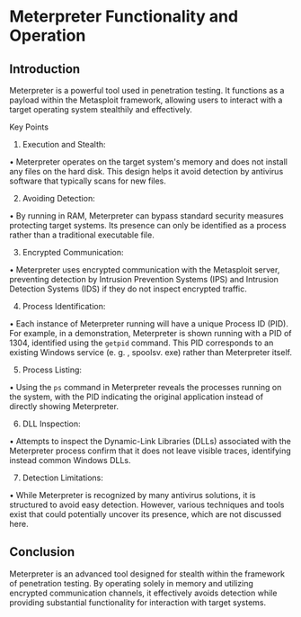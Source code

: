 # Meterpreter Functionality and Operation 

## Introduction 
Meterpreter is a powerful tool used in penetration testing. It functions as a payload within the Metasploit framework, allowing users to interact with a target operating system stealthily and effectively. 

Key Points 
1. Execution and Stealth: 

• Meterpreter operates on the target system's memory and does not install any files on the hard disk. This design helps it avoid detection by antivirus software that typically scans for new files. 

2. Avoiding Detection: 

• By running in RAM, Meterpreter can bypass standard security measures protecting target systems. Its presence can only be identified as a process rather than a traditional executable file. 

3. Encrypted Communication: 

• Meterpreter uses encrypted communication with the Metasploit server, preventing detection by Intrusion Prevention Systems (IPS) and Intrusion Detection Systems (IDS) if they do not inspect encrypted traffic. 

4. Process Identification: 

• Each instance of Meterpreter running will have a unique Process ID (PID). For example, in a demonstration, Meterpreter is shown running with a PID of 1304, identified using the `getpid` command. This PID corresponds to an existing Windows service (e. g. , spoolsv. exe) rather than Meterpreter itself. 

5. Process Listing: 

• Using the `ps` command in Meterpreter reveals the processes running on the system, with the PID indicating the original application instead of directly showing Meterpreter. 

6. DLL Inspection:

• Attempts to inspect the Dynamic-Link Libraries (DLLs) associated with the Meterpreter process confirm that it does not leave visible traces, identifying instead common Windows DLLs. 

7. Detection Limitations: 

• While Meterpreter is recognized by many antivirus solutions, it is structured to avoid easy detection. However, various techniques and tools exist that could potentially uncover its presence, which are not discussed here. 

## Conclusion 
Meterpreter is an advanced tool designed for stealth within the framework of penetration testing. By operating solely in memory and utilizing encrypted communication channels, it effectively avoids detection while providing substantial functionality for interaction with target systems.
